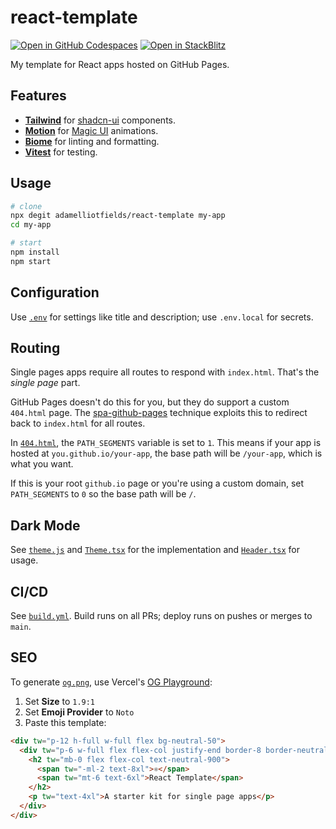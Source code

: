 # react-template

[![Open in GitHub Codespaces](https://github.com/codespaces/badge.svg)](https://codespaces.new/adamelliotfields/react-template?devcontainer_path=.devcontainer/devcontainer.json&machine=basicLinux32gb)
[![Open in StackBlitz](https://developer.stackblitz.com/img/open_in_stackblitz.svg)](https://pr.new/adamelliotfields/react-template)

My template for React apps hosted on GitHub Pages.

## Features

- [**Tailwind**](https://github.com/tailwindlabs/tailwindcss) for [shadcn-ui](https://github.com/shadcn-ui/ui) components.
- [**Motion**](https://github.com/framer/motion) for [Magic UI](https://github.com/magicuidesign/magicui) animations.
- [**Biome**](https://github.com/biomejs/biome) for linting and formatting.
- [**Vitest**](https://github.com/vitest-dev/vitest) for testing.

## Usage

```sh
# clone
npx degit adamelliotfields/react-template my-app
cd my-app

# start
npm install
npm start
```

## Configuration

Use [`.env`](./.env) for settings like title and description; use `.env.local` for secrets.

## Routing

Single pages apps require all routes to respond with `index.html`. That's the _single page_ part.

GitHub Pages doesn't do this for you, but they do support a custom `404.html` page. The [spa-github-pages](https://github.com/rafgraph/spa-github-pages) technique exploits this to redirect back to `index.html` for all routes.

In [`404.html`](./public/404.html), the `PATH_SEGMENTS` variable is set to `1`. This means if your app is hosted at `you.github.io/your-app`, the base path will be `/your-app`, which is what you want.

If this is your root `github.io` page or you're using a custom domain, set `PATH_SEGMENTS` to `0` so the base path will be `/`.

## Dark Mode

See [`theme.js`](./public/theme.js) and [`Theme.tsx`](./src/components/Theme.tsx) for the implementation and [`Header.tsx`](./src/components/Header.tsx) for usage.

## CI/CD

See [`build.yml`](./.github/workflows/build.yml). Build runs on all PRs; deploy runs on pushes or merges to `main`.

## SEO

To generate [`og.png`](./public/og.png), use Vercel's [OG Playground](https://og-playground.vercel.app):
  1. Set **Size** to `1.9:1`
  2. Set **Emoji Provider** to `Noto`
  3. Paste this template:

```html
<div tw="p-12 h-full w-full flex bg-neutral-50">
  <div tw="p-6 w-full flex flex-col justify-end border-8 border-neutral-900">
    <h2 tw="mb-0 flex flex-col text-neutral-900">
      <span tw="-ml-2 text-8xl">⚛️</span>
      <span tw="mt-6 text-6xl">React Template</span>
    </h2>
    <p tw="text-4xl">A starter kit for single page apps</p>
  </div>
</div>
```
